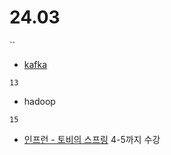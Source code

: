 # 24.03

``

- [kafka](../../infra/kafka.md)

`13`

- hadoop

`15`

- [인프런 - 토비의 스프링](https://www.inflearn.com/course/%ED%86%A0%EB%B9%84-%EC%8A%A4%ED%94%84%EB%A7%81%EB%B6%80%ED%8A%B8-%EC%9D%B4%ED%95%B4%EC%99%80%EC%9B%90%EB%A6%AC/dashboard) 4-5까지 수강
